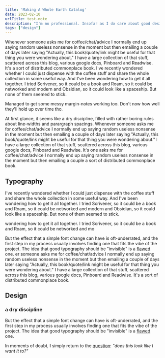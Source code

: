```yaml
---
title: 'Making A Whole Earth Catalog'
date: 2023-02-10
urlTitle: test-note
description: "I'm no professional. Insofar as I do care about good design, it is for the straightforward purpose of making things that are more beautiful than not."
tags: ["design"]
---
```




Whenever someone asks me for coffee/chat/advice I normally end up saying random useless nonsense in the moment but then emailing a couple of days later saying "Actually, this book/quote/link might be useful for that thing you were wondering about." I have a large collection of that stuff, scattered across this blog, various google docs, Pinboard and Readwise. It's a sort of distributed commonplace book. I've recently wondered whether I could just dispense with the coffee stuff and share the whole collection in some useful way. And I've been wondering how to get it all together. I tried Scrivener, so it could be a book and Roam, so it could be networked and modern and Obsidian, so it could look like a spaceship. But none of them seemed to stick.

<div class=margin-note> Managed to get some messy margin-notes working too. Don't now how well they'll hold up over time tho. </div>

At first glance, it seems like a dry discipline, filled with rather boring rules about line-widths and parargraph spacings. Whenever someone asks me for coffee/chat/advice I normally end up saying random useless nonsense in the moment but then emailing a couple of days later saying "Actually, this book/quote/link might be useful for that thing you were wondering about." I have a large collection of that stuff, scattered across this blog, various google docs, Pinboard and Readwise. It's one asks me for coffee/chat/advice I normally end up saying random useless nonsense in the moment but then emailing a couple  a sort of distributed commonplace book.

## Typography  

I've recently wondered whether I could just dispense with the coffee stuff and share the whole collection in some useful way. And I've been wondering how to get it all together. I tried Scrivener, so it could be a book and Roam, so it could be networked and modern and Obsidian, so it could look like a spaceship. But none of them seemed to stick. 


<div class=margin-note> wondering how to get it all together. I tried Scrivener, so it could be a book and Roam, so it could be networked and mo </div>

But the effect that a simple font change can have is oft-underrated, and the first step in my process usually involves finding one that fits the vibe of the project. The idea that good typography should be "invisible" is a [flawed](https://practicaltypography.com/drowning-the-crystal-goblet.html) one. er someone asks me for coffee/chat/advice I normally end up saying random useless nonsense in the moment but then emailing a couple of days later saying "Actually, this book/quote/link might be useful for that thing you were wondering about." I have a large collection of that stuff, scattered across this blog, various google docs, Pinboard and Readwise. It's a sort of distributed commonplace book.


## Design 

### a dry discipline

But the effect that a simple font change can have is oft-underrated, and the first step in my process usually involves finding one that fits the vibe of the project. The idea that good typography should be "invisible" is a [flawed](https://practicaltypography.com/drowning-the-crystal-goblet.html) one. 

In moments of doubt, I simply return to the [question](https://www.robinrendle.com/notes/vibe-driven-development/): *"does this look like I want it to?"*